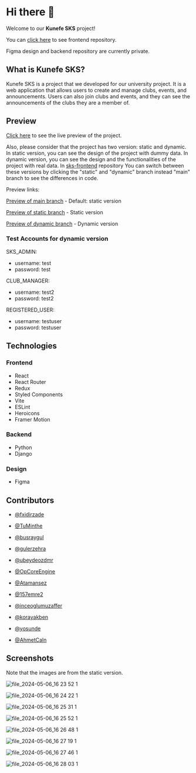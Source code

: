 # Hi there 👋

Welcome to our **Kunefe SKS** project!

You can [click here](https://github.com/Kunefe/sks-frontend) to see frontend repository.

Figma design and backend repository are currently private.

## What is Kunefe SKS?

Kunefe SKS is a project that we developed for our university project. It is a web application that allows users to create and manage clubs, events, and announcements. Users can also join clubs and events, and they can see the announcements of the clubs they are a member of.

## Preview

[Click here](https://kunefesks.netlify.app/) to see the live preview of the project.

Also, please consider that the project has two version: static and dynamic. In static version, you can see the design of the project with dummy data. In dynamic version, you can see the design and the functionalities of the project with real data. In [sks-frontend](https://github.com/Kunefe/sks-frontend) repository You can switch between these versions by clicking the "static" and "dynamic" branch instead "main" branch to see the differences in code.

Preview links:

[Preview of main branch](https://kunefesks.netlify.app/) - Default: static version

[Preview of static branch](https://static--kunefesks.netlify.app/) - Static version

[Preview of dynamic branch](https://dynamic--kunefesks.netlify.app/) - Dynamic version

### Test Accounts for dynamic version

SKS_ADMIN:

- username: test
- password: test

CLUB_MANAGER:

- username: test2
- password: test2

REGISTERED_USER:

- username: testuser
- password: testuser

## Technologies

### Frontend

- React
- React Router
- Redux
- Styled Components
- Vite
- ESLint
- Heroicons
- Framer Motion

### Backend

- Python
- Django

### Design

- Figma

## Contributors

- [@fxidirzade](https://github.com/fxidirzade)

- [@TuMinthe](https://github.com/TuMinthe)

- [@busraygul](https://github.com/busraygul)

- [@gulerzehra](https://github.com/gulerzehra)

- [@ubeydeozdmr](https://github.com/ubeydeozdmr)

- [@OpCoreEngine](https://github.com/OpCoreEngine)

- [@Atamansez](https://github.com/Atamansez)

- [@157emre2](https://github.com/157emre2)

- [@inceoglumuzaffer](https://github.com/inceoglumuzaffer)

- [@korayakben](https://github.com/korayakben)

- [@yosunde](https://github.com/yosunde)

- [@AhmetCaln](https://github.com/AhmetCaln)

## Screenshots

Note that the images are from the static version.

![file_2024-05-06_16 23 52 1](https://github.com/Kunefe/.github/assets/89304966/6863b5b3-421f-48c0-91d6-25cadf93bb15)

![file_2024-05-06_16 24 22 1](https://github.com/Kunefe/.github/assets/89304966/88af3bd2-67d8-4d1c-98af-953cb32f3d9c)

![file_2024-05-06_16 25 31 1](https://github.com/Kunefe/.github/assets/89304966/28833221-7a50-47cb-a4ba-54395a1e8897)

![file_2024-05-06_16 25 52 1](https://github.com/Kunefe/.github/assets/89304966/ed74e051-7cf0-4571-ab6e-dc287a87bf0b)

![file_2024-05-06_16 26 48 1](https://github.com/Kunefe/.github/assets/89304966/1cd5d8f1-e9b7-41b9-b7fb-1053dffc10b4)

![file_2024-05-06_16 27 19 1](https://github.com/Kunefe/.github/assets/89304966/7fc1bc1c-65ed-4dfa-acd1-56652472ddd4)

![file_2024-05-06_16 27 46 1](https://github.com/Kunefe/.github/assets/89304966/37180b88-a584-4860-baf7-94967c699cab)

![file_2024-05-06_16 28 03 1](https://github.com/Kunefe/.github/assets/89304966/bc247187-d1a6-44b1-b2a8-bf3bcdc191bc)

<!--

**Here are some ideas to get you started:**

🙋‍♀️ A short introduction - what is your organization all about?
🌈 Contribution guidelines - how can the community get involved?
👩‍💻 Useful resources - where can the community find your docs? Is there anything else the community should know?
🍿 Fun facts - what does your team eat for breakfast?
🧙 Remember, you can do mighty things with the power of [Markdown](https://docs.github.com/github/writing-on-github/getting-started-with-writing-and-formatting-on-github/basic-writing-and-formatting-syntax)
-->
